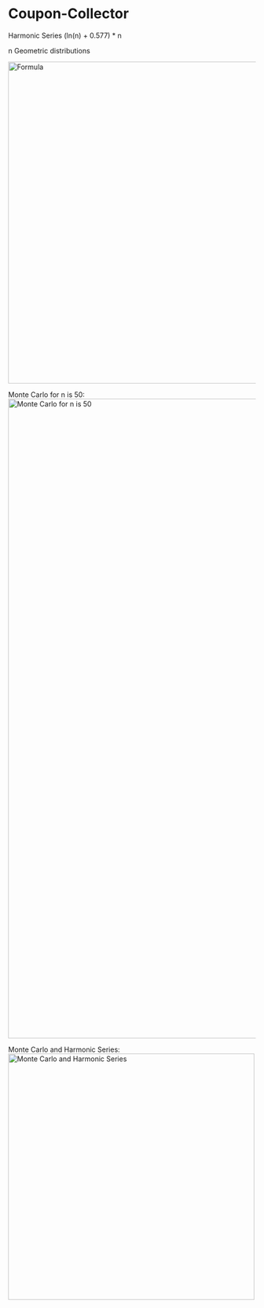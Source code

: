 # Coupon-Collector
Harmonic Series
(ln(n) + 0.577) * n

n Geometric distributions

<img width="655" alt="Formula" src="https://github.com/andrewchan868/Couple-Collector/assets/66477660/81eef648-2411-46c4-bff6-c5a6630e5f6e">

Monte Carlo for n is 50:
<img width="1302" alt="Monte Carlo for n is 50" src="https://github.com/andrewchan868/Couple-Collector/assets/66477660/56075a99-628f-46ec-a615-b963c2267dcc">


Monte Carlo and Harmonic Series:
<img width="501" alt="Monte Carlo and Harmonic Series" src="https://github.com/andrewchan868/Couple-Collector/assets/66477660/f1971dbe-c9d4-47d5-b269-5a987190f7db">
